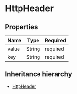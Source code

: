 

# HttpHeader

## Properties

Name | Type | Required
-------- | -------- | --------
value | String | required
key | String | required




## Inheritance hierarchy


* [HttpHeader](HttpHeader.md)
